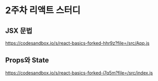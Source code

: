 # 2주차 리액트 스터디

## JSX 문법 
https://codesandbox.io/s/react-basics-forked-hhr9z?file=/src/App.js

## Props와 State
https://codesandbox.io/s/react-basics-forked-i7q5m?file=/src/index.js
